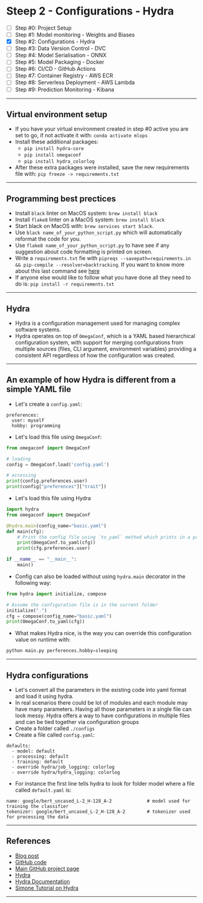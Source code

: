 # Steep 2 - Configurations - Hydra
- [ ] Step #0: Project Setup
- [ ] Step #1: Model monitoring - Weights and Biases
- [x] Step #2: Configurations - Hydra
- [ ] Step #3: Data Version Control - DVC
- [ ] Step #4: Model Serialisation - ONNX
- [ ] Step #5: Model Packaging - Docker
- [ ] Step #6: CI/CD - GitHub Actions
- [ ] Step #7: Container Registry - AWS ECR
- [ ] Step #8: Serverless Deployment - AWS Lambda
- [ ] Step #9: Prediction Monitoring - Kibana
***


## Virtual environment setup
- If you have your virtual environment created in step #0 active you are set to go, if not activate it with: `conda activate mlops`
- Install these additional packages:
    - `pip install hydra-core`
    - `pip install omegaconf`
    - `pip install hydra_colorlog`
- After these extra packages were installed, save the new requirements file with: `pip freeze -> requirements.txt`
***

## Programming best prectices
- Install `black` linter on MacOS system: `brew install black`
- Install `flake8` linter on a MacOS system: `brew install black`
- Start black on MacOS with: `brew services start black`.
- Use `black name_of_your_python_script.py` which will automatically reformat the code for you.
- Use `flake8 name_of_your_python_script.py` to have see if any suggestion about code formatting is printed on screen.
- Write a `requirements.txt` fie with `pipreqs --savepath=requirements.in && pip-compile --resolver=backtracking`. If you want to know more about this last command see [here](https://github.com/kyaiooiayk/Python-Programming/blob/main/tutorials/requirements.md)
- If anyone else would like to follow what you have done all they need to do is: `pip install -r requirements.txt`
***

## Hydra
- Hydra is a configuration management used for managing complex software systems. 
- Hydra operates on top of `OmegaConf`, which is a YAML based hierarchical configuration system, with support for merging configurations from multiple sources (files, CLI argument, environment variables) providing a consistent API regardless of how the configuration was created.
***

## An example of how Hydra is different from a simple YAML file

- Let's create a `config.yaml`:
```shell
preferences:
  user: myself
  hobby: programming
```
- Let's load this file using `OmegaConf`:
```python
from omegaconf import OmegaConf

# loading
config = OmegaConf.load('config.yaml')

# accessing
print(config.preferences.user)
print(config["preferences"]["trait"])
```
- Let's load this file using Hydra
```python
import hydra
from omegaconf import OmegaConf

@hydra.main(config_name="basic.yaml")
def main(cfg):
    # Print the config file using `to_yaml` method which prints in a pretty manner
    print(OmegaConf.to_yaml(cfg))
    print(cfg.preferences.user)

if __name__ == "__main__":
    main()
```
- Config can also be loaded without using `hydra.main` decorator in the following way:
```python
from hydra import initialize, compose

# Assume the configuration file is in the current folder
initialize(".")  
cfg = compose(config_name="basic.yaml")
print(OmegaConf.to_yaml(cfg))
```
- What makes Hydra nice, is the way you can override this configuration value on runtime with:
```python
python main.py perferences.hobby=sleeping
```
***

## Hydra configurations
- Let's convert all the parameters in the existing code into yaml format and load it using hydra.
- In real scenarios there could be lot of modules and each module may have many parameters. Having all those parameters in a single file can look messy. Hydra offers a way to have configurations in multiple files and can be tied together via configuration groups
- Create a folder called `./configs`
- Create a file called `config.yaml`:
```shell
defaults:
  - model: default
  - processing: default
  - training: default
  - override hydra/job_logging: colorlog
  - override hydra/hydra_logging: colorlog
```
- For instance the first line tells hydra to look for folder model where a file called `default.yaml` is:
```shell
name: google/bert_uncased_L-2_H-128_A-2             # model used for training the classifier
tokenizer: google/bert_uncased_L-2_H-128_A-2        # tokenizer used for processing the data
```
***

## References
- [Blog post](https://www.ravirajag.dev/blog/mlops-hydra-config)
- [GitHub code](https://github.com/graviraja/MLOps-Basics/tree/main/week_2_hydra_config)
- [Main GitHub project page](https://github.com/graviraja/MLOps-Basics)
- [Hydra](https://hydra.cc/)
- [Hydra Documentation](https://hydra.cc/docs/intro)
- [Simone Tutorial on Hydra](https://www.sscardapane.it/tutorials/hydra-tutorial/#executing-multiple-runs)
***